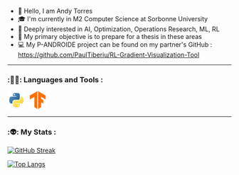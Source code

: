 - 👋 Hello, I am Andy Torres
- 🎓 I'm currently in M2 Computer Science at Sorbonne University
- 👀 Deeply interested in AI, Optimization, Operations Research, ML, RL
- 🥼 My primary objective is to prepare for a thesis in these areas
- 💻 My P-ANDROIDE project can be found on my partner's GitHub : https://github.com/PaulTiberiu/RL-Gradient-Visualization-Tool

---

### :👨‍💻: Languages and Tools :
<div>
  <img src="https://github.com/devicons/devicon/blob/master/icons/python/python-original.svg" width="40" height="40" />&nbsp;
  <img src="https://github.com/devicons/devicon/blob/master/icons/tensorflow/tensorflow-original.svg" width="40" height="40" />&nbsp;
</div>

---

### :👽: My Stats :
          
[![GitHub Streak](http://github-readme-streak-stats.herokuapp.com?user=kaiserLemon&theme=dark&background=000000)](https://git.io/streak-stats)

[![Top Langs](https://github-readme-stats.vercel.app/api/top-langs/?username=kaiserLemon&layout=compact&theme=vision-friendly-dark)](https://github.com/anuraghazra/github-readme-stats)




<!--
**kaiserLemon/kaiserLemon** is a ✨ _special_ ✨ repository because its `README.md` (this file) appears on your GitHub profile.

Here are some ideas to get you started:

- 🔭 I’m currently working on ...
- 🌱 I’m currently learning ...
- 👯 I’m looking to collaborate on ...
- 🤔 I’m looking for help with ...
- 💬 Ask me about ...
- 📫 How to reach me: ...
- 😄 Pronouns: ...
- ⚡ Fun fact: ...
-->
